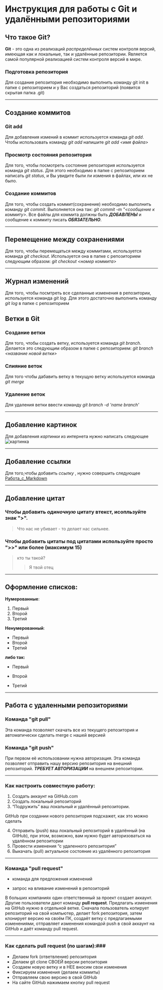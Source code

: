 # Инструкция для работы с Git и удалёнными репозиториями

## Что такое **Git**?
**Git** - это одна из реализаций *распределённых* систем контроля версий, имеющая как и локальные, так и удалённые репозитории. Является самой популярной реализацией систем контроля версий в мире.

### Подготовка репозитория
Для создание репозитория необходимо выполнить команду git init  в папке с репозиторием и у Вас создаться репозиторий (появится скрытая папка .git)

***

## Создание коммитов

### Git add

Для добавления измений в коммит используется команда *git add*. Чтобы использовать команду *git add* напишите *git add <имя файла>*

### Просмотр состояния репозитория

Для того, чтобы посмотреть состояние репозитория используется команда *git status*. Для этого необходимо в папке с репозиторием написать *git status*, и Вы увидите были ли измения в файлах, или их не было.

### Создание коммитов

Для того, чтобы создать коммит(сохранение) необходимо выполнить команду *git commit*. Выполняется она так: *git commit -m "<сообщение к коммиту>*. Все файлы для коммита должны быть ***ДОБАВЛЕНЫ*** и сообщение к коммиту писать ***ОБЯЗАТЕЛЬНО***.

***

## Перемещение между сохранениями

Для того, чтобы перемещаться между коммитами, используется команда *git checkout*. Используется она в папке с репозиторием следующим образом: *git checkout <номер коммита>*

---


## Журнал изменений

Для того, чтобы посмтреть все сделанные изменения в репозитории, используется команда *git log*. Для этого достаточно выполнить команду *git log* в папке с репозиторием


## Ветки в Git

### Создание ветки

Для того, чтобы создать ветку, используется команда *git branch*. Делается это следующим образом в папке с репозиторием: *git branch <название новой ветки>*

### Слияние веток

Для того чтобы дабавить ветку в текущую ветку используется команда *git merge <name branch>*

### Удаление веток
Для удаления ветки ввести команду *git branch -d 'name branch'*

***

## Добавление картинок

Для добавления *картинки* из интернета нужно написать следующее ![картинка](https://zalinux.ru/wp-content/uploads/2021/08/git.png)

***

## Добавление ссылки

Для того,чтобы добавить *ссылку* , нужно совершить следующее [Работа_с_Markdown](https://lifehacker.ru/chto-takoe-markdown/)

***

## Добавление цитат

### Чтобы добавить *одиночную* цитату втекст, исопльзуйте знак ">".

>Что нас не убивает - то делает нас сильнее.

### Чтобы добавить цитаты под цитатами используйте просто ">>" или более (максимум 15)

>кто ты такой?
>>Я твой отец
---

## Оформление списков:

**Нумерованные**:

1. Первый
2. Второй
3. Третий

**Ненумерованный**:

* Первый
* Второй
* Третий

**либо так:**

* Первый
+ Второй
- Третий

---



## Работа с удаленными репозиториями
### Команда **"git pull"** 

Эта команда позволяет скачать все из текущего репозитория и автоматически сделать merge с нашей версией


### Команда **"git push"** 

При первом её использовании нужна авторизация.
Эта команда позволяет отправить нашу версию репозитория на внешний репозиторий. ***ТРЕБУЕТ АВТОРИЗАЦИИ*** на внешнем репозитории.

---
### **Как настроить совместную работу:**
1. Создать аккаунт на GitHub.com
2. Создать локальный репозиторий
3. “Подружить” ваш локальный и удалённый репозитории. 
    
GitHub при создании нового репозитория подскажет, как это можно сделать
    
4. Отправить (push) ваш локальный репозиторий в удалённый (на GitHub), при этом, возможно, вам нужно будет авторизоваться на удалённом репозитории
5. Провести изменения “с удаленного репозитория”
6. Выкачать (pull) актуальное состояние из удалённого репозитория

---

### Команда **"pull request"** 

- команда для предложения изменений 

- запрос на вливание изменений в репозиторий

В больших компаниях один ответственный за проект создает аккаунт. Другие пользователи дают команду **pull request**. Предлагать изменения на GitHub нужно в отдельной ветке. 
Сначала пользователь копирует репозиторий на свой компьютер, делает fork репозитория, затем клонирует версию на своём ПК, создаёт ветку с предлагаемыми изменениями, отправляет изменения командой push в свой аккаунт на GitHub и даёт команду pull request.

---
    
 ### Как сделать pull request (по шагам):###

- Делаем fork (ответвление) репозитория
- Делаем git clone СВОЕЙ версии репозитория
- Создаем новую ветку и в НЕЕ вносим свои изменения
- Фиксируем изменения (делаем коммиты)
- Отправляем свою версию в свой GitHub
- На сайте GitHub нажимаем кнопку pull request
    
